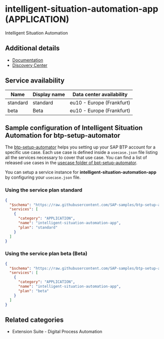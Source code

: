 # intelligent-situation-automation-app (APPLICATION)

Intelligent Situation Automation

## Additional details

- [Documentation](https://help.sap.com/viewer/product/INTELLIGENT_SITUATION_AUT/1.0/en-US)
- [Discovery Center](https://discovery-center.cloud.sap/serviceCatalog/intelligent-situation-automation)

## Service availability

| Name | Display name | Data center availability  |
|------|----------------|---------------------------|
|  standard  |  standard  | eu10 - Europe (Frankfurt)  |
|  beta  |  Beta  | eu10 - Europe (Frankfurt)  |

## Sample configuration of **Intelligent Situation Automation** for btp-setup-automator

The [btp-setup-automator](https://github.com/SAP-samples/btp-setup-automator) helps you setting up your SAP BTP account for a specific use case. Each use case is defined inside a `usecase.json` file listing all the services necessary to cover that use case. You can find a list of released use cases in the [usecase folder of bpt-setup-automator](https://github.com/SAP-samples/btp-setup-automator/tree/main/usecases).

You can setup a service instance for **intelligent-situation-automation-app** by configuring your `usecase.json` file.

### Using the service plan **standard**

```json
{
  "$schema": "https://raw.githubusercontent.com/SAP-samples/btp-setup-automator/main/libs/btpsa-usecase.json",
  "services": [
    {
      "category": "APPLICATION",
      "name": "intelligent-situation-automation-app",
      "plan": "standard"
    }
  ]
}
```

### Using the service plan **beta** (Beta)

```json
{
  "$schema": "https://raw.githubusercontent.com/SAP-samples/btp-setup-automator/main/libs/btpsa-usecase.json",
  "services": [
    {
      "category": "APPLICATION",
      "name": "intelligent-situation-automation-app",
      "plan": "beta"
    }
  ]
}
```

## Related categories

- Extension Suite - Digital Process Automation